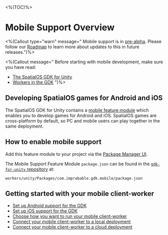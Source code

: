 <%(TOC)%>

# Mobile Support Overview

<%(Callout type="warn" message=" Mobile support is in [pre-alpha](https://docs.improbable.io/reference/latest/shared/release-policy#maturity-stages). Please follow our [Roadmap](https://github.com/spatialos/gdk-for-unity/projects/1) to learn more about updates to this in future releases.")%>

<%(Callout message="
Before starting with mobile development, make sure you have read:

  * [The SpatialOS GDK for Unity]({{urlRoot}}/reference/overview)
  * [Workers in the GDK]({{urlRoot}}/reference/concepts/worker)
")%>

## Developing SpatialOS games for Android and iOS

The SpatialOS GDK for Unity contains a [mobile feature module]({{urlRoot}}/modules/core-and-feature-module-overview#mobile-support-module) which enables you to develop games for Android and iOS. SpatialOS games are cross-platform by default, so PC and mobile users can play together in the same deployment.

## How to enable mobile support

Add this feature module to your project via the [Package Manager UI](https://docs.unity3d.com/Packages/com.unity.package-manager-ui@2.0/manual/index.html#specifying-a-local-package-location).

The Mobile Support Feature Module `package.json` can be found in the [`gdk-for-unity` repository](https://github.com/spatialos/gdk-for-unity) at:

```text
workers/unity/Packages/com.improbable.gdk.mobile/package.json
```

## Getting started with your mobile client-worker

  * [Set up Android support for the GDK]({{urlRoot}}/modules/mobile/setup-android)
  * [Set up iOS support for the GDK]({{urlRoot}}/modules/mobile/setup-ios)
  * [Choose how you want to run your mobile client-worker]({{urlRoot}}/modules/mobile/run-client)
  * [Connect your mobile client-worker to a local deployment]({{urlRoot}}/modules/mobile/local-deploy)
  * [Connect your mobile client-worker to a cloud deployment]({{urlRoot}}/modules/mobile/cloud-deploy)
